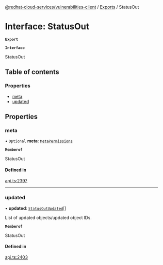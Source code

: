 [@redhat-cloud-services/vulnerabilities-client](../README.md) / [Exports](../modules.md) / StatusOut

# Interface: StatusOut

**`Export`**

**`Interface`**

StatusOut

## Table of contents

### Properties

- [meta](StatusOut.md#meta)
- [updated](StatusOut.md#updated)

## Properties

### meta

• `Optional` **meta**: [`MetaPermissions`](MetaPermissions.md)

**`Memberof`**

StatusOut

#### Defined in

[api.ts:2397](https://github.com/RedHatInsights/javascript-clients/blob/master/packages/vulnerabilities/api.ts#L2397)

___

### updated

• **updated**: [`StatusOutUpdated`](StatusOutUpdated.md)[]

List of updated objects/updated object IDs.

**`Memberof`**

StatusOut

#### Defined in

[api.ts:2403](https://github.com/RedHatInsights/javascript-clients/blob/master/packages/vulnerabilities/api.ts#L2403)
